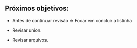 ## Próximos objetivos:

* Antes de continuar revisão => Focar em concluir a listinha

* Revisar union.
* Revisar arquivos.

